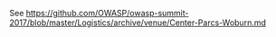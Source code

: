 


See https://github.com/OWASP/owasp-summit-2017/blob/master/Logistics/archive/venue/Center-Parcs-Woburn.md
